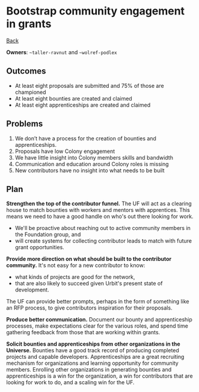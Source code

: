# Bootstrap community engagement in grants

[Back](/../../#Q1)

**Owners**: `~taller-ravnut` and `~wolref-podlex` 

## Outcomes

- At least eight proposals are submitted and 75% of those are championed
- At least eight bounties are created and claimed
- At least eight apprenticeships are created and claimed

## Problems

1. We don’t have a process for the creation of bounties and apprenticeships.
2. Proposals have low Colony engagement
3. We have little insight into Colony members skills and bandwidth
4. Communication and education around Colony roles is missing
5. New contributors have no insight into what needs to be built

## Plan

**Strengthen the top of the contributor funnel.** The UF will act as a clearing
house to match bounties with workers and mentors with apprentices. This means we
need to have a good handle on who's out there looking for work.

- We'll be proactive about reaching out to active community members in the
  Foundation group, and
- will create systems for collecting contributor leads to match with future
  grant opportunities.

**Provide more direction on what should be built to the contributor community.**
It's not easy for a new contributor to know:

- what kinds of projects are good for the network, 
- that are also likely to succeed given Urbit's present state of development.

The UF can provide better prompts, perhaps in the form of something like an RFP
process, to give contributors inspiration for their proposals.

**Produce better communication.** Document our bounty and apprenticeship
processes, make expectations clear for the various roles, and spend time
gathering feedback from those that are working within grants.

**Solicit bounties and apprenticeships from other organizations in the
Universe.** Bounties have a good track record of producing completed projects
and capable developers. Apprenticeships are a great recruiting mechanism for
organizations and learning opportunity for community members. Enrolling other
organizations in generating bounties and apprenticeships is a win for the
organization, a win for contributors that are looking for work to do, and a
scaling win for the UF.


